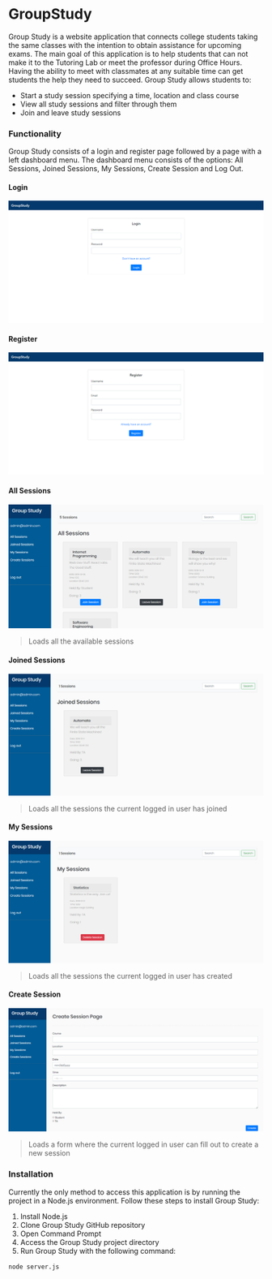 # GroupStudy 

Group Study is a website application that connects college students taking the same classes with the intention to obtain assistance for upcoming exams. The main goal of this application is to help students that can not make it to the Tutoring Lab or meet the professor during Office Hours. Having the ability to meet with classmates at any suitable time can get students the help they need to succeed. Group Study allows students to: 

* Start a study session specifying a time, location and class course 
* View all study sessions and filter through them 
* Join and leave study sessions

### Functionality 
Group Study consists of a login and register page followed by a page with a left dashboard menu. The dashboard menu consists of the options: All Sessions, Joined Sessions, My Sessions, Create Session and Log Out. 

#### Login 
![Alt text](/Images/Login.png?raw=true)

#### Register 
![Alt text](/Images/Register.png?raw=true)

#### All Sessions
![Alt text](/Images/AllSessions.png?raw=true)
> Loads all the available sessions

#### Joined Sessions 
![Alt text](/Images/JoinedSessions.png?raw=true)
> Loads all the sessions the current logged in user has joined

#### My Sessions 
![Alt text](/Images/MySessions.png?raw=true)
> Loads all the sessions the current logged in user has created 

#### Create Session 
![Alt text](/Images/CreateSessions.png?raw=true)
> Loads a form where the current logged in user can fill out to create a new session 

### Installation 
Currently the only method to access this application is by running the project in a Node.js environment. Follow these steps to install Group Study: 

1. Install Node.js 
2. Clone Group Study GitHub repository 
3. Open Command Prompt 
4. Access the Group Study project directory 
5. Run Group Study with the following command:
```
node server.js
```


